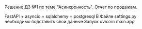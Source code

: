 Решение ДЗ №1 по теме "Асинхронность". Отчет по продажам.

FastAPI + asyncio + sqlalchemy + postgresql
В Файле settings.py необходимо подставить свои данные
Запуск uvicorn main:app